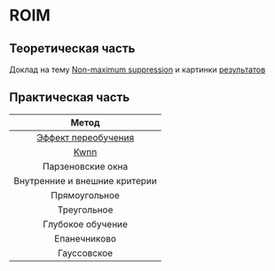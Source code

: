 # ROIM

## Теоретическая часть 
Доклад на тему <a href="https://colab.research.google.com/drive/1twB4h1TxneUaRUszkSubSzjSbRg9u9tY?usp=sharing">Non-maximum suppression</a>  и картинки 
<a href="non_max_suppression.ipynb%20-%20Colaboratory.pdf">результатов</a>

## Практическая часть 

| Метод         | 
|:------------------:| 
|  <a href="src/2w.R">Эффект переобучения</a>     |
|  <a href="src/Kwnn.r">Kwnn</a>  |
| Парзеновские окна|
| Внутренние и внешние критерии  |
|  Прямоугольное      | 
|  Треугольное   | 
|  Глубокое обучение |
|  Епанечниково    |
|  Гауссовское    | 

